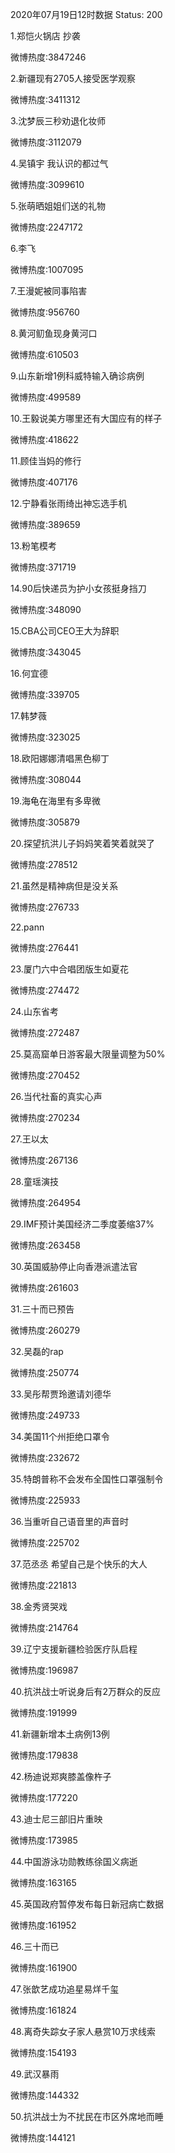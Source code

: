2020年07月19日12时数据
Status: 200

1.郑恺火锅店 抄袭

微博热度:3847246

2.新疆现有2705人接受医学观察

微博热度:3411312

3.沈梦辰三秒劝退化妆师

微博热度:3112079

4.吴镇宇 我认识的都过气

微博热度:3099610

5.张萌晒姐姐们送的礼物

微博热度:2247172

6.李飞

微博热度:1007095

7.王漫妮被同事陷害

微博热度:956760

8.黄河鱽鱼现身黄河口

微博热度:610503

9.山东新增1例科威特输入确诊病例

微博热度:499589

10.王毅说美方哪里还有大国应有的样子

微博热度:418622

11.顾佳当妈的修行

微博热度:407176

12.宁静看张雨绮出神忘选手机

微博热度:389659

13.粉笔模考

微博热度:371719

14.90后快递员为护小女孩挺身挡刀

微博热度:348090

15.CBA公司CEO王大为辞职

微博热度:343045

16.何宜德

微博热度:339705

17.韩梦薇

微博热度:323025

18.欧阳娜娜清唱黑色柳丁

微博热度:308044

19.海龟在海里有多卑微

微博热度:305879

20.探望抗洪儿子妈妈笑着笑着就哭了

微博热度:278512

21.虽然是精神病但是没关系

微博热度:276733

22.pann

微博热度:276441

23.厦门六中合唱团版生如夏花

微博热度:274472

24.山东省考

微博热度:272487

25.莫高窟单日游客最大限量调整为50%

微博热度:270452

26.当代社畜的真实心声

微博热度:270234

27.王以太

微博热度:267136

28.童瑶演技

微博热度:264954

29.IMF预计美国经济二季度萎缩37%

微博热度:263458

30.英国威胁停止向香港派遣法官

微博热度:261603

31.三十而已预告

微博热度:260279

32.吴磊的rap

微博热度:250774

33.吴彤帮贾玲邀请刘德华

微博热度:249733

34.美国11个州拒绝口罩令

微博热度:232672

35.特朗普称不会发布全国性口罩强制令

微博热度:225933

36.当重听自己语音里的声音时

微博热度:225702

37.范丞丞 希望自己是个快乐的大人

微博热度:221813

38.金秀贤哭戏

微博热度:214764

39.辽宁支援新疆检验医疗队启程

微博热度:196987

40.抗洪战士听说身后有2万群众的反应

微博热度:191999

41.新疆新增本土病例13例

微博热度:179838

42.杨迪说郑爽膝盖像杵子

微博热度:177220

43.迪士尼三部旧片重映

微博热度:173985

44.中国游泳功勋教练徐国义病逝

微博热度:163165

45.英国政府暂停发布每日新冠病亡数据

微博热度:161952

46.三十而已

微博热度:161900

47.张歆艺成功追星易烊千玺

微博热度:161824

48.离奇失踪女子家人悬赏10万求线索

微博热度:154193

49.武汉暴雨

微博热度:144332

50.抗洪战士为不扰民在市区外席地而睡

微博热度:144121

